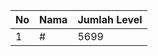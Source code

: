 | No | Nama            | Jumlah Level |
|----|-----------------|--------------|
| 1  | #    |    5699        |
